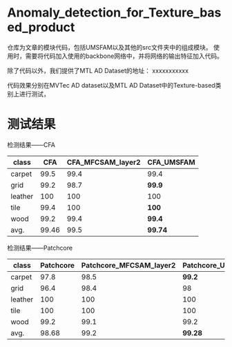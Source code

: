 # Anomaly_detection_for_Texture_based_product
仓库为文章的模块代码，包括UMSFAM以及其他的src文件夹中的组成模块。
使用时，需要将代码加入使用的backbone网络中，并将网络的输出特征加入代码。

除了代码以外，我们提供了MTL AD Dataset的地址：
xxxxxxxxxxx

代码效果分别在MVTec AD dataset以及MTL AD Dataset中的Texture-based类别上进行测试，
# 测试结果
检测结果——CFA

| class   | CFA   | CFA_MFCSAM_layer2 | CFA_UMSFAM |
| ------- | ----- | ----------------- | ---------- |
| carpet  | 99.5  | 99.4              | 99.4       |
| grid    | 99.2  | 98.7              | **99.9**   |
| leather | 100   | 100               | 100        |
| tile    | 99.4  | 100               | **100**    |
| wood    | 99.2  | 99.4              | **99.4**   |
| avg.    | 99.46 | 99.5              | **99.74**  |



检测结果——Patchcore

| class   | Patchcore | Patchcore_MFCSAM_layer2 | Patchcore_UMSFAM |
| ------- | --------- | ----------------------- | ---------------- |
| carpet  | 97.8      | 98.5                    | **99.2**         |
| grid    | 96.4      | 98.4                    | 98               |
| leather | 100       | 100                     | 100              |
| tile    | 100       | 100                     | 100              |
| wood    | 99.2      | 99.1                    | 99.2             |
| avg.    | 98.68     | 99.2                    | **99.28**        |


